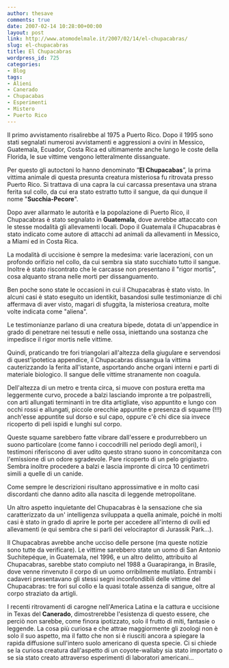 ```yaml
---
author: thesave
comments: true
date: 2007-02-14 10:28:00+00:00
layout: post
link: http://www.atomodelmale.it/2007/02/14/el-chupacabras/
slug: el-chupacabras
title: El Chupacabras
wordpress_id: 725
categories:
- Blog
tags:
- Alieni
- Canerado
- Chupacabas
- Esperimenti
- Mistero
- Puerto Rico
---
```


Il primo avvistamento risalirebbe al 1975 a Puerto Rico. Dopo il 1995 sono stati segnalati numerosi avvistamenti e aggressioni a ovini in Messico, Guatemala, Ecuador, Costa Rica ed ultimamente anche lungo le coste della Florida, le sue vittime vengono letteralmente dissanguate.

Per questo gli autoctoni lo hanno denominato “**El Chupacabas**”, la prima vittima animale di questa presunta creatura misteriosa fu ritrovata presso Puerto Rico. Si trattava di una capra la cui carcassa presentava una strana ferita sul collo, da cui era stato estratto tutto il sangue, da qui dunque il nome "**Succhia-Pecore**".

Dopo aver allarmato le autorità e la popolazione di Puerto Rico, il Chupacabras è stato segnalato in **Guatemala**, dove avrebbe attaccato con le stesse modalità gli allevamenti locali. Dopo il Guatemala il Chupacabras è stato indicato come autore di attacchi ad animali da allevamenti in Messico, a Miami ed in Costa Rica.

<!-- more -->


La modalità di uccisione è sempre la medesima: varie lacerazioni, con un profondo orifizio nel collo, da cui sembra sia stato succhiato tutto il sangue. Inoltre è stato riscontrato che le carcasse non presentano il "rigor mortis", cosa alquanto strana nelle morti per dissanguamento.

Ben poche sono state le occasioni in cui il Chupacabras è stato visto. In alcuni casi è stato eseguito un identikit, basandosi sulle testimonianze di chi affermava di aver visto, magari di sfuggita, la misteriosa creatura, molte volte indicata come "aliena".

Le testimonianze parlano di una creatura bipede, dotata di un'appendice in grado di penetrare nei tessuti e nelle ossa, iniettando una sostanza che impedisce il rigor mortis nelle vittime.

Quindi, praticando tre fori triangolari all'altezza della giugulare e servendosi di quest'ipotetica appendice, il Chupacabras dissangua la vittima cauterizzando la ferita all'istante, asportando anche organi interni e parti di materiale biologico. Il sangue delle vittime stranamente non coagula.

Dell'altezza di un metro e trenta circa, si muove con postura eretta ma leggermente curvo, procede a balzi lasciando impronte a tre polpastrelli, con arti allungati terminanti in tre dita artigliate, viso appuntito e lungo con occhi rossi e allungati, piccole orecchie appuntite e presenza di squame (!!!) anch'esse appuntite sul dorso e sul capo, oppure c'è chi dice sia invece ricoperto di peli ispidi e lunghi sul corpo.

Queste squame sarebbero fatte vibrare dall'essere e produrrebbero un suono particolare (come fanno i coccodrilli nel periodo degli amori), i testimoni riferiscono di aver udito questo strano suono in concomitanza con l'emissione di un odore sgradevole. Pare ricoperto di un pelo grigiastro. Sembra inoltre procedere a balzi e lascia impronte di circa 10 centimetri simili a quelle di un canide.

Come sempre le descrizioni risultano approssimative e in molto casi discordanti che danno adito alla nascita di leggende metropolitane.

Un altro aspetto inquietante del Chupacabras è la sensazione che sia caratterizzato da un' intelligenza sviluppata a quella animale, poiché in molti casi è stato in grado di aprire le porte per accedere all'interno di ovili ed allevamenti (e qui sembra che si parli dei velociraptor di Jurassik Park...).

Il Chupacabras avrebbe anche ucciso delle persone (ma queste notizie sono tutte da verificare). Le vittime sarebbero state un uomo di San Antonio Suchitepéque, in Guatemala, nel 1996, e un altro delitto, attribuito al Chupacabras, sarebbe stato compiuto nel 1988 a Guarapiranga, in Brasile, dove venne rinvenuto il corpo di un uomo orribilmente mutilato. Entrambi i cadaveri presentavano gli stessi segni inconfondibili delle vittime del Chupacabras: tre fori sul collo e la quasi totale assenza di sangue, oltre al corpo straziato da artigli.

I recenti ritrovamenti di carogne nell'America Latina e la cattura e uccisione in Texas del **Canerado**, dimostrerebbe l'esistenza di questo essere, che perciò non sarebbe, come finora ipotizzato, solo il frutto di miti, fantasie o leggende. La cosa più curiosa e che attrae maggiormente gli zoologi non è solo il suo aspetto, ma il fatto che non si è riusciti ancora a spiegare la rapida diffusione sull'intero suolo americano di questa specie. Ci si chiede se la curiosa creatura dall'aspetto di un coyote-wallaby sia stato importato o se sia stato creato attraverso esperimenti di laboratori americani...
